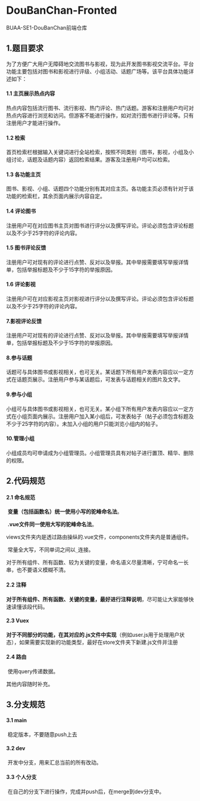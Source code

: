 # DouBanChan-Fronted
BUAA-SE1-DouBanChan前端仓库



## 1.题目要求

​		为了方便广大用户无障碍地交流图书与影视，现为此开发图书影视交流平台。平台功能主要包括对图书和影视进行评级、小组活动、话题广场等。该平台具体功能详述如下：

#### 1.1 主页展示热点内容

​		热点内容包括流行图书、流行影视、热门评论、热门话题。游客和注册用户均可对热点内容进行浏览和访问。但游客不能进行操作，如对流行图书进行评论等。只有注册用户才能进行操作。

#### 1.2 检索

​		首页检索栏根据输入关键词进行全站检索，按照不同类别（图书，影视，小组及小组讨论，话题及话题内容）返回检索结果。游客及注册用户均可以检索。

#### 1.3 各功能主页

​		图书、影视、小组、话题四个功能分别有其对应主页。各功能主页必须有针对于该功能的检索栏，其余页面内展示内容自定。

#### 1.4 评论图书

​		注册用户可在对应图书主页对图书进行评分以及撰写评论。评论必须包含评论标题以及不少于25字符的评论内容。

#### 1.5 图书评论反馈

​		注册用户可对现有的评论进行点赞、反对以及举报。其中举报需要填写举报详情单，包括举报标题及不少于15字符的举报原因。

#### 1.6 评论影视

​		注册用户可在对应影视主页对影视进行评分以及撰写评论。评论必须包含评论标题以及不少于25字符的评论内容。

#### 7.影视评论反馈

​		注册用户可对现有的评论进行点赞、反对以及举报。其中举报需要填写举报详情单，包括举报标题及不少于15字符的举报原因。

#### 8.参与话题

​		话题可与具体图书或影视相关，也可无关。某话题下所有用户发表内容应以一定方式在话题页展示。注册用户参与某话题后，可发表与话题相关的图片及文字。

#### 9.参与小组

​		小组可与具体图书或影视相关，也可无关。某小组下所有用户发表内容应以一定方式在小组页面内展示。注册用户加入某小组后，可发表帖子（帖子必须包含标题及不少于25字符的内容）。未加入小组的用户只能浏览小组内的帖子。

#### 10.管理小组

​		小组成员均可申请成为小组管理员。小组管理员具有对帖子进行置顶、精华、删除的权限。



## 2.代码规范

#### 2.1 命名规范

​		**变量（包括函数名）统一使用小写的驼峰命名法**。

​		**.vue文件同一使用大写的驼峰命名法**。

​		views文件夹内是透过路由操纵的.vue文件，components文件夹内是普通组件。

​		常量全大写，不同单词之间以`_`连接。

​		对于所有组件、所有函数、较为关键的变量，命名语义尽量清晰，宁可命名一长串，也不要语义模糊不清。

#### 2.2 注释

​		**对于所有组件、所有函数、关键的变量，最好进行注释说明**，尽可能让大家能够快速读懂该段代码。

#### 2.3 Vuex

​		**对于不同部分的功能，在其对应的.js文件中实现**（例如user.js用于处理用户状态），如果需要实现新的功能类型，最好在store文件夹下新建.js文件并注册

#### 2.4 路由

​		使用query传递数据。

其他内容随时补充。



## 3.分支规范

#### 3.1 main

​		稳定版本，不要随意push上去

#### 3.2 dev

​		开发中分支，用来汇总当前的所有改动。

#### 3.3 个人分支

​		在自己的分支下进行操作，完成并push后，在merge到dev分支中。
